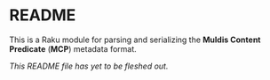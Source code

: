 # README

This is a Raku module for parsing and serializing the
**Muldis Content Predicate** (**MCP**) metadata format.

*This README file has yet to be fleshed out.*
